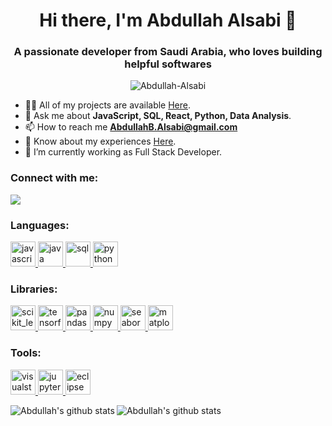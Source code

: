 <h1 align="center"> Hi there, I'm Abdullah Alsabi 👋</h1>
<h3 align="center">A passionate developer from Saudi Arabia, who loves building helpful softwares</h3>

<p align="middle"><img src="https://github-profile-trophy.vercel.app/?username=Abdullah-Alsabi&margin-w=15&margin-h=15" alt="Abdullah-Alsabi" /></p>

- 👨‍💻 All of my projects are available [Here](https://github.com/Abdullah-Alsabi?tab=repositories).
- 💬 Ask me about **JavaScript, SQL, React, Python, Data Analysis**.
- 📫 How to reach me **AbdullahB.Alsabi@gmail.com**
- 📄 Know about my experiences [Here](https://www.linkedin.com/in/Abdullah-Alsabi/).
- 🌱 I’m currently working as Full Stack Developer.

<h3 align="left">Connect with me:</h3>
<p align="left">
<a href="https://www.linkedin.com/in/Abdullah-Alsabi/" target="blank"><img src="https://img.icons8.com/color/48/000000/linkedin.png"/></a>
</p>


<h3 align="left">Languages:</h3>
<p align="left">
<a href="  https://www.javascript.com/" target="_blank"> <img src="https://img.icons8.com/color/452/javascript--v1.png" alt="javascript" width="40" height="40"/> </a>
<a href="https://www.java.com" target="_blank"> <img src="https://img.icons8.com/color/48/000000/java-coffee-cup-logo.png" alt="java" width="40" height="40"/> </a>
<a href="https://www.mysql.com/" target="_blank"> <img src="https://img.icons8.com/wired/64/4a90e2/sql.png" alt="sql" width="40" height="40"/> </a>
<a href="https://www.python.org" target="_blank"> <img src="https://img.icons8.com/color/48/4a90e2/python.png" alt="python" width="40" height="40"/> </a>
  
  
<h3 align="left">Libraries:</h3>
<p align="left">
<a href="https://scikit-learn.org/" target="_blank"> <img src="https://upload.wikimedia.org/wikipedia/commons/0/05/Scikit_learn_logo_small.svg" alt="scikit_learn" width="40" height="40"/> </a>
<a href="https://www.tensorflow.org/" target="_blank"> <img src="https://img.icons8.com/color/48/4a90e2/tensorflow.png" alt="tensorflow" width="40" height="40"/> </a>
<a href="https://pandas.pydata.org/" target="_blank"> <img src="https://cdn.shortpixel.ai/spai/q_lossy+ret_img/https://numfocus.org/wp-content/uploads/2016/07/pandas-logo-300.png" alt="pandas" width="40" height="40"/> </a>
 <a href="https://numpy.org/" target="_blank"> <img src="https://user-images.githubusercontent.com/50221806/86498201-a8bd8680-bd39-11ea-9d08-66b610a8dc01.png" alt="numpy" width="40" height="40"/> </a>
 <a href="https://seaborn.pydata.org/" target="_blank"> <img src="https://seaborn.pydata.org/_static/logo-wide-lightbg.svg" alt="seaborn" width="40" height="40"/> </a>
 <a href="https://matplotlib.org/" target="_blank"> <img src="https://matplotlib.org/_static/logo2_compressed.svg" alt="matplotlib" width="40" height="40"/> </a>
</p>


<h3 align="left">Tools:</h3>
<p align="left">
  <a href="https://code.visualstudio.com/" target="_blank"> <img src="https://raw.githubusercontent.com/github/explore/80688e429a7d4ef2fca1e82350fe8e3517d3494d/topics/visualstudio-code/visual-studio-code.png" alt="visualstudiocode" width="40" height="40"/> </a>
<a href="https://jupyter.org/" target="_blank"> <img src="https://upload.wikimedia.org/wikipedia/commons/3/38/Jupyter_logo.svg" alt="jupyter" width="40" height="40"/> </a>
<a href="https://www.eclipse.org" target="_blank"> <img src="https://cdn.freebiesupply.com/logos/large/2x/eclipse-11-logo-png-transparent.png" alt="eclipse" width="40" height="40"/> </a>
</p>


<p>
<a src="https://github.com/Abdullah-Alsabi">
<img align="left" src="https://github-readme-stats.vercel.app/api?username=Abdullah-Alsabi&show_icons=true&theme=light&line_height=27&count_private=true" alt="Abdullah's github stats"/>
</a>
</p>
<p>
<a src="https://github.com/Abdullah-Alsabi">
<img align="left" src="https://github-readme-stats.vercel.app/api/top-langs/?username=Abdullah-Alsabi" alt="Abdullah's github stats"/>
</a>
</p>
